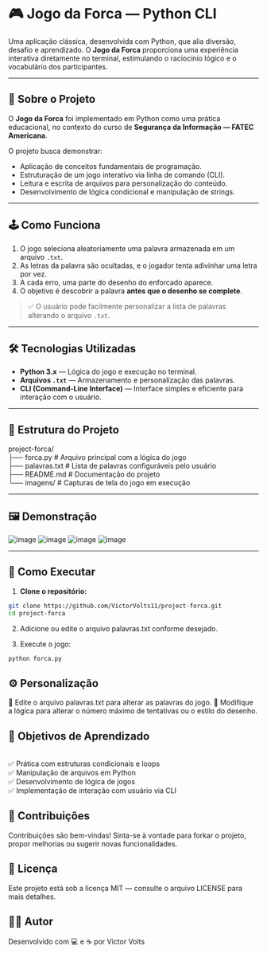 # 🎮 Jogo da Forca — Python CLI

Uma aplicação clássica, desenvolvida com Python, que alia diversão, desafio e aprendizado. O **Jogo da Forca** proporciona uma experiência interativa diretamente no terminal, estimulando o raciocínio lógico e o vocabulário dos participantes.

---

## 🚀 Sobre o Projeto

O **Jogo da Forca** foi implementado em Python como uma prática educacional, no contexto do curso de **Segurança da Informação — FATEC Americana**. 

O projeto busca demonstrar:

- Aplicação de conceitos fundamentais de programação.
- Estruturação de um jogo interativo via linha de comando (CLI).
- Leitura e escrita de arquivos para personalização do conteúdo.
- Desenvolvimento de lógica condicional e manipulação de strings.

---

## 🕹️ Como Funciona

1. O jogo seleciona aleatoriamente uma palavra armazenada em um arquivo `.txt`.
2. As letras da palavra são ocultadas, e o jogador tenta adivinhar uma letra por vez.
3. A cada erro, uma parte do desenho do enforcado aparece.
4. O objetivo é descobrir a palavra **antes que o desenho se complete**.

> ✅ O usuário pode facilmente personalizar a lista de palavras alterando o arquivo `.txt`.

---

## 🛠️ Tecnologias Utilizadas

- **Python 3.x** — Lógica do jogo e execução no terminal.
- **Arquivos `.txt`** — Armazenamento e personalização das palavras.
- **CLI (Command-Line Interface)** — Interface simples e eficiente para interação com o usuário.

---

## 📂 Estrutura do Projeto

project-forca/
<br > ├── forca.py # Arquivo principal com a lógica do jogo
<br > ├── palavras.txt # Lista de palavras configuráveis pelo usuário
<br > ├── README.md # Documentação do projeto
<br > └── imagens/ # Capturas de tela do jogo em execução


---

## 🖼️ Demonstração

![image](https://github.com/VictorVolts11/project-forca/assets/93090737/95733725-86e8-4c9e-af3b-69b0d1b1e9aa)
![image](https://github.com/VictorVolts11/project-forca/assets/93090737/1cfe803c-00a2-40ec-8f4b-b6422dacf391)
![image](https://github.com/VictorVolts11/project-forca/assets/93090737/baf83401-aef8-4540-bc3c-b6f1eecab9ef)
![image](https://github.com/VictorVolts11/project-forca/assets/93090737/c229da1d-9312-49ed-98a2-713e5b9ea470)

---

## 📝 Como Executar

1. **Clone o repositório:**

```bash
git clone https://github.com/VictorVolts11/project-forca.git
cd project-forca
```

2. Adicione ou edite o arquivo palavras.txt conforme desejado.

3. Execute o jogo:
```bash
python forca.py
```

## ⚙️ Personalização
📄 Edite o arquivo palavras.txt para alterar as palavras do jogo.
🎨 Modifique a lógica para alterar o número máximo de tentativas ou o estilo do desenho.
<br >

## 🎯 Objetivos de Aprendizado
<br > ✅ Prática com estruturas condicionais e loops
<br > ✅ Manipulação de arquivos em Python
<br > ✅ Desenvolvimento de lógica de jogos
<br > ✅ Implementação de interação com usuário via CLI
<br >

## 🤝 Contribuições
Contribuições são bem-vindas! Sinta-se à vontade para forkar o projeto, propor melhorias ou sugerir novas funcionalidades.
<br >

## 📄 Licença
Este projeto está sob a licença MIT — consulte o arquivo LICENSE para mais detalhes.
<br >

## 👨‍💻 Autor
Desenvolvido com 💻 e ☕ por Victor Volts
